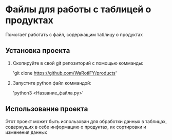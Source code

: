# Файлы для работы с таблицей о продуктах

Помогает работать с файл, содержащим таблицу о продуктах

## Установка проекта

1. Скопируйте в свой git репозиторий с помощью комманды:

    'git clone https://github.com/WaRotiFY/products'

2. Запустите python файл коммандой:

    'python3 <Название_файла.py>'

## Использование проекта

Этот проект может быть использован для обработки данных в таблицах, содержущих в себе информацию о продуктах, их сортировки и изменения данных
